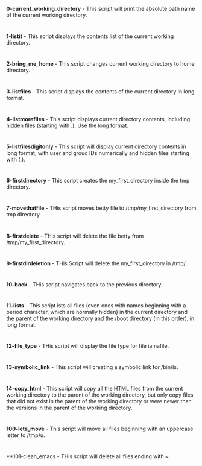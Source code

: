 **0-current_working_directory** - This script will print the absolute path name of the current working directory.
#
**1-listit** - This script displays  the contents list of the current working directory.
#
**2-bring_me_home** - This script changes current working directory to home directory.
#
**3-listfiles** - This script displays the contents of the current directory in long format.
#
**4-listmorefiles** - This script displays current directory contents, including hidden files (starting with .). Use the long format.
#
**5-listfilesdigitonly** - This script will display current directory contents in long format, with user and groud IDs numerically and hidden files starting with (.).
#
**6-firstdirectory** - This script creates the my_first_directory inside the tmp directory.
#
**7-movethatfile** - THis script moves betty file to /tmp/my_first_directory from tmp directory.
#
**8-firstdelete** - THis script will delete the file betty from /tmp/my_first_directory.
#
**9-firstdirdeletion** - THis Script will delete the my_first_directory in /tmp/.
#
**10-back** - THis script navigates back to the previous directory.
#
**11-lists** - This script ists all files (even ones with names beginning with a period character, which are normally hidden) in the current directory and the parent of the working directory and the /boot directory (in this order), in long format.
#
**12-file_type** - THis script will display the file type for file iamafile.
#
**13-symbolic_link** - This script will creating a symbolic link for /bin/ls.
#
**14-copy_html** - This script will copy all the HTML files from the current working directory to the parent of the working directory, but only copy files that did not exist in the parent of the working directory or were newer than the versions in the parent of the working directory.
#
#
**100-lets_move** - This script will move all files beginning with an uppercase letter to /tmp/u.
#
**101-clean_emacs - THis script will delete all files ending with ~.
